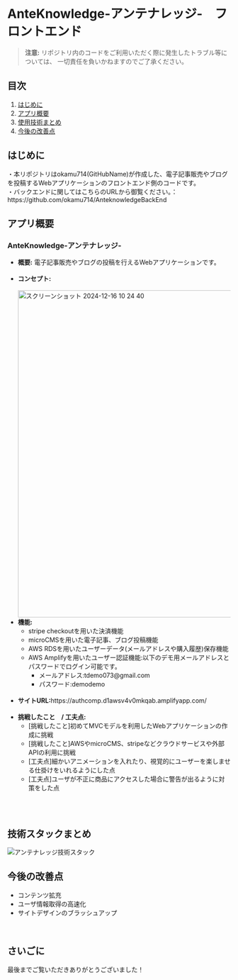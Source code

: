 
<body>
  <h1>AnteKnowledge-アンテナレッジ-　フロントエンド</h1>
  
  <blockquote>
    <strong>注意:</strong> リポジトリ内のコードをご利用いただく際に発生したトラブル等については、
    一切責任を負いかねますのでご了承ください。
  </blockquote>
  
  <h2>目次</h2>
  <ol>
    <li><a href="#introduction">はじめに</a></li>
    <li><a href="#apps">アプリ概要</a></li>
    <li><a href="#technologies">使用技術まとめ</a></li>
    <li><a href="#improvements">今後の改善点</a></li>
  </ol>

  <h2 id="introduction">はじめに</h2>
  <p>
    ・本リポジトリはokamu714(GitHubName)が作成した、電子記事販売やブログを投稿するWebアプリケーションのフロントエンド側のコードです。<br/>
    ・バックエンドに関してはこちらのURLから御覧ください。：　https://github.com/okamu714/AnteknowledgeBackEnd<br/>
  </p>

  <h2 id="apps">アプリ概要</h2>

  <h3>AnteKnowledge-アンテナレッジ-</h3>
  <ul>
    <li><strong>概要:</strong> 電子記事販売やブログの投稿を行えるWebアプリケーションです。</li><br/>
    <li><strong>コンセプト:</strong></li><br/>
    <img width="738" alt="スクリーンショット 2024-12-16 10 24 40" src="https://github.com/user-attachments/assets/02abce4d-aa00-43da-9339-ada55d8a077e" />
    <li><strong>機能:</strong>
      <ul>
        <li>stripe checkoutを用いた決済機能</li>
        <li>microCMSを用いた電子記事、ブログ投稿機能</li>
        <li>AWS RDSを用いたユーザーデータ(メールアドレスや購入履歴)保存機能</li>
        <li>AWS Amplifyを用いたユーザー認証機能:以下のデモ用メールアドレスとパスワードでログイン可能です。
          <ul>
            <li>メールアドレス:tdemo073@gmail.com</li>
            <li>パスワード:demodemo</li>
          </ul>
        </li>
      </ul>
    </li><br/>
    <li><strong>サイトURL:</strong>https://authcomp.d1awsv4v0mkqab.amplifyapp.com/
<!--       <a href="https://youtu.be/SGeeLyyds3M"> デモを見る(YouTubeへのリンクです)</a> -->
      <br/>
    </li><br/>
    <li><strong>挑戦したこと　/ 工夫点:</strong><br/>
      <ul>
        <li>[挑戦したこと]初めてMVCモデルを利用したWebアプリケーションの作成に挑戦</li>
        <li>[挑戦したこと]AWSやmicroCMS、stripeなどクラウドサービスや外部APIの利用に挑戦</li>
        <li>[工夫点]細かいアニメーションを入れたり、視覚的にユーザーを楽しませる仕掛けをいれるようにした点</li>
        <li>[工夫点]ユーザが不正に商品にアクセスした場合に警告が出るように対策をした点</li>
      </ul>
    </li><br/>
  </ul><br/>

  <h2 id="technologies">技術スタックまとめ</h2>

![アンテナレッジ技術スタック](https://github.com/user-attachments/assets/31eb7e4a-2ea6-4b12-a082-8958a0599121)


  <h2 id="improvements">今後の改善点</h2>
  <ul>
    <li>コンテンツ拡充</li>
    <li>ユーザ情報取得の高速化</li>
    <li>サイトデザインのブラッシュアップ</li>
  </ul><br/>

  <h2 id="improvements">さいごに</h2>
  最後までご覧いただきありがとうございました！<br/>
  
</body>
</html>
